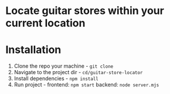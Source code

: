 # Locate guitar stores within your current location


# Installation
1. Clone the repo your machine - `git clone`
2. Navigate to the project dir - `cd/guitar-store-locator`
3. Install dependencies - `npm install`
4. Run project - frontend: `npm start` backend: `node server.mjs`

